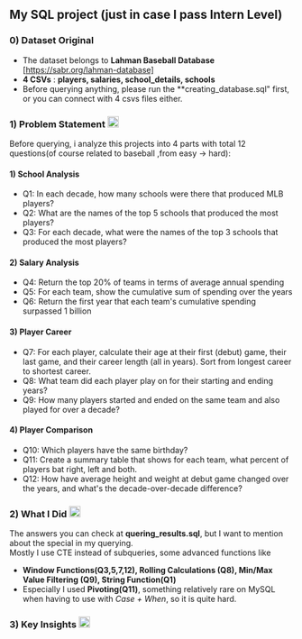 ## My SQL project (just in case I pass Intern Level)
### 0) Dataset Original 
+ The dataset belongs to **Lahman Baseball Database** [https://sabr.org/lahman-database]
+ **4 CSVs** : **players, salaries, school_details, schools**
+ Before querying anything, please run the **creating_database.sql" first, or you can connect with 4 csvs files either.

### 1) Problem Statement <img src="https://img.icons8.com/?size=100&id=14748&format=png&color=000000" alt="Problem Statement Icon" width="20">
Before querying, i analyze this projects into 4 parts with total 12 questions(of course related to baseball ,from easy -> hard): 
#### 1) School Analysis
+ Q1: In each decade, how many schools were there that produced MLB players?
+ Q2: What are the names of the top 5 schools that produced the most players?
+ Q3: For each decade, what were the names of the top 3 schools that produced the most players?
  
#### 2) Salary Analysis
+ Q4: Return the top 20% of teams in terms of average annual spending
+ Q5: For each team, show the cumulative sum of spending over the years
+ Q6: Return the first year that each team's cumulative spending surpassed 1 billion 
#### 3) Player Career
+ Q7: For each player, calculate their age at their first (debut) game, their last game, and their career length (all in years). Sort from longest career to shortest career. 
+ Q8: What team did each player play on for their starting and ending years? 
+ Q9: How many players started and ended on the same team and also played for over a decade?
#### 4) Player Comparison
+ Q10: Which players have the same birthday? 
+ Q11: Create a summary table that shows for each team, what percent of players bat right, left and both.
+ Q12: How have average height and weight at debut game changed over the years, and what's the decade-over-decade difference?
  
### 2) What I Did <img src="https://img.icons8.com/fluency/48/question-mark--v1.png" alt="Question Mark Icon" width="20">
The answers you can check at **quering_results.sql**, but I want to mention about the special in my querying. <br>
Mostly I use CTE instead of subqueries, some advanced functions like
+ **Window Functions(Q3,5,7,12), 
   Rolling Calculations (Q8), Min/Max Value Filtering (Q9), String Function(Q1)**
+ Especially I used **Pivoting(Q11)**, something relatively rare on MySQL when having to use with *Case + When*, so it is quite hard.

### 3) Key Insights <img src="https://img.icons8.com/?size=100&id=20523&format=png&color=000000" alt="Key Insights Icon" width="20">
